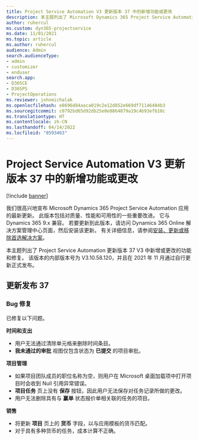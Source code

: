 ```yaml
---
title: Project Service Automation V3 更新版本 37 中的新增功能或更改
description: 本主题列出了 Microsoft Dynamics 365 Project Service Automation 更新发行版 37, V3 中的功能和修补程序。
author: ruhercul
ms.custom: dyn365-projectservice
ms.date: 11/01/2021
ms.topic: article
ms.author: ruhercul
audience: Admin
search.audienceType:
- admin
- customizer
- enduser
search.app:
- D365CE
- D365PS
- ProjectOperations
ms.reviewer: johnmichalak
ms.openlocfilehash: e8696d84aaca019c2e12d852e669df71146484b3
ms.sourcegitcommit: c0792bd65d92db25e0e8864879a19c4b93efb10c
ms.translationtype: HT
ms.contentlocale: zh-CN
ms.lasthandoff: 04/14/2022
ms.locfileid: "8593463"
---
```

# <a name="whats-new-or-changed-in-project-service-automation-update-release-37-v3"></a>Project Service Automation V3 更新版本 37 中的新增功能或更改

[!include [banner](../includes/psa-now-project-operations.md)]

我们很高兴地宣布 Microsoft Dynamics 365 Project Service Automation 应用的最新更新。 此版本包括对质量、性能和可用性的一些重要改进。 它与 Dynamics 365 9.x 兼容。 若要更新到此版本，请访问 Dynamics 365 Online 解决方案管理中心页面，然后安装该更新。 有关详细信息，请参阅[安装、更新或移除首选解决方案](/power-platform/admin/install-remove-preferred-solution)。

本主题列出了 Project Service Automation 更新版本 37 V3 中新增或更改的功能和修复。 该版本的内部版本号为 V3.10.58.120，并且在 2021 年 11 月通过自行更新正式发布。

## <a name="update-release-37"></a>更新发布 37

### <a name="bug-fixes"></a>Bug 修复

已修复以下问题。

**时间和支出**
- 用户无法通过清除单元格来删除时间条目。
- **我未通过的审批** 视图仅包含状态为 **已提交** 的项目审批。

**项目管理**
- 如果项目团队成员的职位名称为空，则用户在 Microsoft 桌面加载项中打开项目时会收到 Null 引用异常错误。
- **项目任务** 页上没有 **保存** 按钮，因此用户无法保存对任务记录所做的更改。
- 用户无法删除具有与 **赢单** 状态报价单相关联的任务的项目。

**销售**
- 将更新 **项目** 页上的 **货币** 字段，以与应用模板的货币匹配。
- 对于具有多种货币的任务，成本计算不正确。
